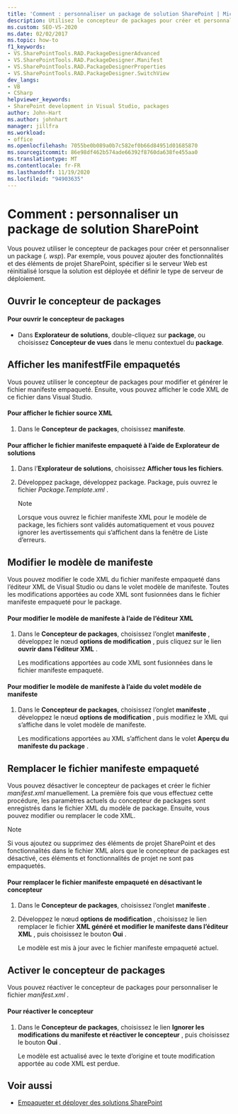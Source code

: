 ```yaml
---
title: 'Comment : personnaliser un package de solution SharePoint | Microsoft Docs'
description: Utilisez le concepteur de packages pour créer et personnaliser un package de solution SharePoint (. wsp). Affichez ou remplacez le fichier manifeste empaqueté. Modifiez le modèle de manifeste.
ms.custom: SEO-VS-2020
ms.date: 02/02/2017
ms.topic: how-to
f1_keywords:
- VS.SharePointTools.RAD.PackageDesignerAdvanced
- VS.SharePointTools.RAD.PackageDesigner.Manifest
- VS.SharePointTools.RAD.PackageDesignerProperties
- VS.SharePointTools.RAD.PackageDesigner.SwitchView
dev_langs:
- VB
- CSharp
helpviewer_keywords:
- SharePoint development in Visual Studio, packages
author: John-Hart
ms.author: johnhart
manager: jillfra
ms.workload:
- office
ms.openlocfilehash: 7055be0b089a0b7c582ef0b66d84951d01685870
ms.sourcegitcommit: 86e98df462b574ade66392f8760da638fe455aa0
ms.translationtype: MT
ms.contentlocale: fr-FR
ms.lasthandoff: 11/19/2020
ms.locfileid: "94903635"
---
```

# <a name="how-to-customize-a-sharepoint-solution-package"></a>Comment : personnaliser un package de solution SharePoint
  Vous pouvez utiliser le concepteur de packages pour créer et personnaliser un package (*. wsp*). Par exemple, vous pouvez ajouter des fonctionnalités et des éléments de projet SharePoint, spécifier si le serveur Web est réinitialisé lorsque la solution est déployée et définir le type de serveur de déploiement.

## <a name="open-the-package-designer"></a>Ouvrir le concepteur de packages

#### <a name="to-open-the-package-designer"></a>Pour ouvrir le concepteur de packages

- Dans **Explorateur de solutions**, double-cliquez sur **package**, ou choisissez **Concepteur de vues** dans le menu contextuel du **package**.

## <a name="view-the-packaged-manifestffile"></a>Afficher les manifestfFile empaquetés
 Vous pouvez utiliser le concepteur de packages pour modifier et générer le fichier manifeste empaqueté. Ensuite, vous pouvez afficher le code XML de ce fichier dans Visual Studio.

#### <a name="to-view-the-xml-source-file"></a>Pour afficher le fichier source XML

1. Dans le **Concepteur de packages**, choisissez **manifeste**.

#### <a name="to-view-the-packaged-manifest-file-by-using-solution-explorer"></a>Pour afficher le fichier manifeste empaqueté à l’aide de Explorateur de solutions

1. Dans l’**Explorateur de solutions**, choisissez **Afficher tous les fichiers**.

2. Développez package, développez package. Package, puis ouvrez le fichier *Package.Template.xml* .

    > [!NOTE]
    > Lorsque vous ouvrez le fichier manifeste XML pour le modèle de package, les fichiers sont validés automatiquement et vous pouvez ignorer les avertissements qui s’affichent dans la fenêtre de Liste d’erreurs.

## <a name="change-the-manifest-template"></a>Modifier le modèle de manifeste
 Vous pouvez modifier le code XML du fichier manifeste empaqueté dans l’éditeur XML de Visual Studio ou dans le volet modèle de manifeste. Toutes les modifications apportées au code XML sont fusionnées dans le fichier manifeste empaqueté pour le package.

#### <a name="to-change-the-manifest-template-by-using-the-xml-editor"></a>Pour modifier le modèle de manifeste à l’aide de l’éditeur XML

1. Dans le **Concepteur de packages**, choisissez l’onglet **manifeste** , développez le nœud **options de modification** , puis cliquez sur le lien **ouvrir dans l’éditeur XML** .

     Les modifications apportées au code XML sont fusionnées dans le fichier manifeste empaqueté.

#### <a name="to-change-the-manifest-template-by-using-the-manifest-template-pane"></a>Pour modifier le modèle de manifeste à l’aide du volet modèle de manifeste

1. Dans le **Concepteur de packages**, choisissez l’onglet **manifeste** , développez le nœud **options de modification** , puis modifiez le XML qui s’affiche dans le volet modèle de manifeste.

     Les modifications apportées au XML s’affichent dans le volet **Aperçu du manifeste du package** .

## <a name="overwrite-the-packaged-manifest-file"></a>Remplacer le fichier manifeste empaqueté
 Vous pouvez désactiver le concepteur de packages et créer le fichier *manifest.xml* manuellement. La première fois que vous effectuez cette procédure, les paramètres actuels du concepteur de packages sont enregistrés dans le fichier XML du modèle de package. Ensuite, vous pouvez modifier ou remplacer le code XML.

> [!NOTE]
> Si vous ajoutez ou supprimez des éléments de projet SharePoint et des fonctionnalités dans le fichier XML alors que le concepteur de packages est désactivé, ces éléments et fonctionnalités de projet ne sont pas empaquetés.

#### <a name="to-overwrite-packaged-manifest-file-by-disabling-the-designer"></a>Pour remplacer le fichier manifeste empaqueté en désactivant le concepteur

1. Dans le **Concepteur de packages**, choisissez l’onglet **manifeste** .

2. Développez le nœud **options de modification** , choisissez le lien remplacer le fichier **XML généré et modifier le manifeste dans l’éditeur XML** , puis choisissez le bouton **Oui** .

     Le modèle est mis à jour avec le fichier manifeste empaqueté actuel.

## <a name="enable-the-package-designer"></a>Activer le concepteur de packages
 Vous pouvez réactiver le concepteur de packages pour personnaliser le fichier *manifest.xml* .

#### <a name="to-re-enable-the-designer"></a>Pour réactiver le concepteur

1. Dans le **Concepteur de packages**, choisissez le lien **Ignorer les modifications du manifeste et réactiver le concepteur** , puis choisissez le bouton **Oui** .

     Le modèle est actualisé avec le texte d’origine et toute modification apportée au code XML est perdue.

## <a name="see-also"></a>Voir aussi
- [Empaqueter et déployer des solutions SharePoint](../sharepoint/packaging-and-deploying-sharepoint-solutions.md)
